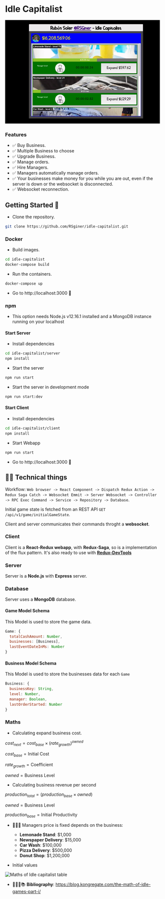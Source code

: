 # Idle Capitalist
<span style="display:block;text-align:center">

![alt text](https://raw.githubusercontent.com/RSginer/idle-capitalist/master/screenshot.gif "Idle Capitalist")

</span>


### Features
  - ✅ Buy Business.
  - ✅ Multiple Business to choose
  - ✅ Upgrade Business.
  - ✅ Manage orders.
  - ✅ Hire Managers.
  - ✅ Managers automatically manage orders.
  - ✅ Your businesses make money for you while you are out, even if the server is down or the websocket is disconnected.
  - ✅ Websocket reconnection.

## Getting Started 🎉
* Clone the repository. 
```bash
git clone https://github.com/RSginer/idle-capitalist.git
```
### Docker
* Build images.
```bash
cd idle-capitalist
docker-compose build
```

* Run the containers.
```bash 
docker-compose up
```

* Go to http://localhost:3000 🤘
### npm
* This option needs Node.js v12.16.1 installed and a MongoDB instance running on your localhost
#### Start Server

* Install dependencies
```bash
cd idle-capitalist/server
npm install
```

* Start the server
```bash
npm run start
```

* Start the server in development mode
```bash
npm run start:dev
```
#### Start Client
* Install dependencies
```bash
cd idle-capitalist/client
npm install
```

* Start Webapp
```bash
npm run start
```

* Go to http://localhost:3000 🤘

## 👨‍💻 Technical things

Workflow: 
`Web browser -> React Component -> Dispatch Redux Action -> Redux Saga Catch -> Websocket Emmit -> Server Websocket -> Controller -> RPC Exec Command -> Service -> Repository -> Database`.

Initial game state is fetched from an REST API `GET /api/v1/game/initialGameState`.

Client and server communicates their commands throght a **websocket**.

### Client
Client is a **React-Redux webapp**, with **Redux-Saga**, so is a implementation of the flux pattern.
It's also ready to use with **[Redux-DevTools](https://chrome.google.com/webstore/detail/redux-devtools/lmhkpmbekcpmknklioeibfkpmmfibljd?hl=en)**

### Server
Server is a **Node.js** with **Express** server.

### Database
Server uses a **MongoDB** database.

#### Game Model Schema
This Model is used to store the game data.
```js
Game: {
  totalCashAmount: Number,
  businesses: [Business],
  lastEventDateInMs: Number
}
```

#### Business Model Schema
This Model is used to store the businesses data for each `Game`
```js
Business: {
  businessKey: String,
  level: Number,
  manager: Boolean,
  lastOrderStarted: Number
}
```
### Maths
* Calculating expand business cost.

$cost_{next} = cost_{base} \times (rate_{growth})^{owned}$

$cost_{base} = \text{Initial Cost}$

$rate_{growth} = \text{Coefficient}$

$owned = \text{Business Level}$

* Calculating business revenue per second

$production_{total} = (production_{base} \times owned)$

$owned = \text{Business Level}$

$production_{base} = \text{Initial Productivity}$

* 👨🏻‍💼 Managers price is fixed depends on the business:
  - **Lemonade Stand**: $1,000
  - **Newspaper Delivery**: $15,000
  - **Car Wash**: $100,000
  - **Pizza Delivery**: $500,000
  - **Donut Shop**: $1,200,000

* Initial values

<img src="https://cdn1.kongcdn.com/assets/files/0001/8435/anthony_idle_1.png" alt="Maths of Idle capitalist table" width="500px" />

* 👨🏻‍🎓📚 **Bibliography**: https://blog.kongregate.com/the-math-of-idle-games-part-i/
